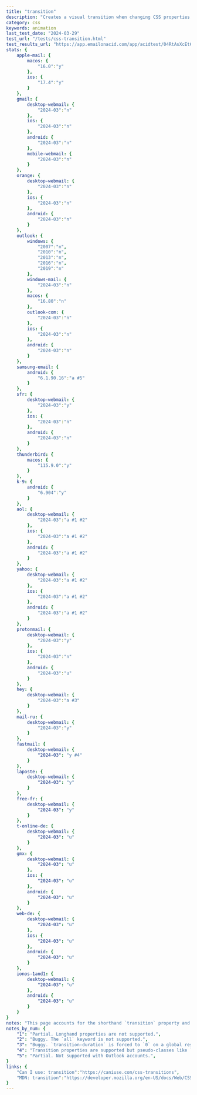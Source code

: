 ```yaml
---
title: "transition"
description: "Creates a visual transition when changing CSS properties."
category: css
keywords: animation
last_test_date: "2024-03-29"
test_url: "/tests/css-transition.html"
test_results_url: "https://app.emailonacid.com/app/acidtest/04RtAsXcEt68kJzhGogIDE8xcmwE7xuKdGPlz2b07ZfJY/list"
stats: {
    apple-mail: {
        macos: {
            "16.0":"y"
        },
        ios: {
            "17.4":"y"
        }
    },
    gmail: {
        desktop-webmail: {
            "2024-03":"n"
        },
        ios: {
            "2024-03":"n"
        },
        android: {
            "2024-03":"n"
        },
        mobile-webmail: {
            "2024-03":"n"
        }
    },
    orange: {
        desktop-webmail: {
            "2024-03":"n"
        },
        ios: {
            "2024-03":"n"
        },
        android: {
            "2024-03":"n"
        }
    },
    outlook: {
        windows: {
            "2007":"n",
            "2010":"n",
            "2013":"n",
            "2016":"n",
            "2019":"n"
        },
        windows-mail: {
            "2024-03":"n"
        },
        macos: {
            "16.80":"n"
        },
        outlook-com: {
            "2024-03":"n"
        },
        ios: {
            "2024-03":"n"
        },
        android: {
            "2024-03":"n"
        }
    },
    samsung-email: {
        android: {
            "6.1.90.16":"a #5"
        }
    },
    sfr: {
        desktop-webmail: {
            "2024-03":"y"
        },
        ios: {
            "2024-03":"n"
        },
        android: {
            "2024-03":"n"
        }
    },
    thunderbird: {
        macos: {
            "115.9.0":"y"
        }
    },
    k-9: {
		android: {
			"6.904":"y"
		}
  	},
    aol: {
        desktop-webmail: {
            "2024-03":"a #1 #2"
        },
        ios: {
            "2024-03":"a #1 #2"
        },
        android: {
            "2024-03":"a #1 #2"
        }
    },
    yahoo: {
        desktop-webmail: {
            "2024-03":"a #1 #2"
        },
        ios: {
            "2024-03":"a #1 #2"
        },
        android: {
            "2024-03":"a #1 #2"
        }
    },
    protonmail: {
        desktop-webmail: {
            "2024-03":"y"
        },
        ios: {
            "2024-03":"n"
        },
        android: {
            "2024-03":"u"
        }
    },
    hey: {
        desktop-webmail: {
            "2024-03":"a #3"
        }
    },
    mail-ru: {
        desktop-webmail: {
            "2024-03":"y"
        }
    },
    fastmail: {
        desktop-webmail: {
            "2024-03": "y #4"
        }
    },
    laposte: {
        desktop-webmail: {
            "2024-03": "y"
        }
    },
    free-fr: {
        desktop-webmail: {
            "2024-03": "y"
        }
    },
    t-online-de: {
        desktop-webmail: {
            "2024-03": "u"
        }
    },
    gmx: {
        desktop-webmail: {
            "2024-03": "u"
        },
        ios: {
            "2024-03": "u"
        },
        android: {
            "2024-03": "u"
        }
    },
    web-de: {
        desktop-webmail: {
            "2024-03": "u"
        },
        ios: {
            "2024-03": "u"
        },
        android: {
            "2024-03": "u"
        }
    },
    ionos-1and1: {
        desktop-webmail: {
            "2024-03": "u"
        },
        android: {
            "2024-03": "u"
        }
    }
}
notes: "This page accounts for the shorthand `transition` property and the longhand properties `transition-delay`, `transition-duration`, `transition-property` and `transition-timing-function`."
notes_by_num: {
    "1": "Partial. Longhand properties are not supported.",
    "2": "Buggy. The `all` keyword is not supported.",
    "3": "Buggy. `transition-duration` is forced to `0` on a global reset style.",
    "4": "Transition properties are supported but pseudo-classes like `:hover` are not.",
    "5": "Partial. Not supported with Outlook accounts.",
}
links: {
    "Can I use: transition":"https://caniuse.com/css-transitions",
    "MDN: transition":"https://developer.mozilla.org/en-US/docs/Web/CSS/transition"
}
---
```

